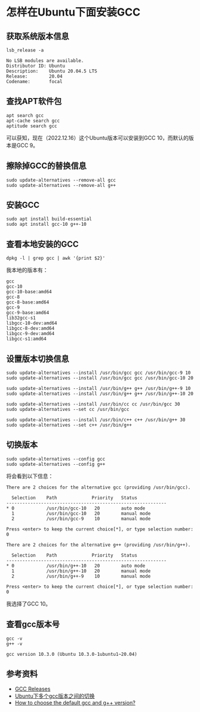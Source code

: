 # 怎样在Ubuntu下面安装GCC

## 获取系统版本信息

```shell
lsb_release -a
```

```
No LSB modules are available.
Distributor ID: Ubuntu
Description:    Ubuntu 20.04.5 LTS
Release:        20.04
Codename:       focal
```

## 查找APT软件包

```shell
apt search gcc
apt-cache search gcc
aptitude search gcc
```

可以获知，现在（2022.12.16）这个Ubuntu版本可以安装到GCC 10，而默认的版本是GCC 9。

## 擦除掉GCC的替换信息

```shell
sudo update-alternatives --remove-all gcc 
sudo update-alternatives --remove-all g++
```

## 安装GCC

```shell
sudo apt install build-essential
sudo apt install gcc-10 g++-10
```

## 查看本地安装的GCC

```shell
dpkg -l | grep gcc | awk '{print $2}'
```

我本地的版本有：

```
gcc
gcc-10
gcc-10-base:amd64
gcc-8
gcc-8-base:amd64
gcc-9
gcc-9-base:amd64
lib32gcc-s1
libgcc-10-dev:amd64
libgcc-8-dev:amd64
libgcc-9-dev:amd64
libgcc-s1:amd64
```

## 设置版本切换信息

```shell
sudo update-alternatives --install /usr/bin/gcc gcc /usr/bin/gcc-9 10
sudo update-alternatives --install /usr/bin/gcc gcc /usr/bin/gcc-10 20

sudo update-alternatives --install /usr/bin/g++ g++ /usr/bin/g++-9 10
sudo update-alternatives --install /usr/bin/g++ g++ /usr/bin/g++-10 20

sudo update-alternatives --install /usr/bin/cc cc /usr/bin/gcc 30
sudo update-alternatives --set cc /usr/bin/gcc

sudo update-alternatives --install /usr/bin/c++ c++ /usr/bin/g++ 30
sudo update-alternatives --set c++ /usr/bin/g++
```

## 切换版本

```shell
sudo update-alternatives --config gcc
sudo update-alternatives --config g++
```

将会看到以下信息：

```shell
There are 2 choices for the alternative gcc (providing /usr/bin/gcc).

  Selection    Path             Priority   Status
------------------------------------------------------------
* 0            /usr/bin/gcc-10   20        auto mode
  1            /usr/bin/gcc-10   20        manual mode
  2            /usr/bin/gcc-9    10        manual mode

Press <enter> to keep the current choice[*], or type selection number: 0
```

```shell
There are 2 choices for the alternative g++ (providing /usr/bin/g++).

  Selection    Path             Priority   Status
------------------------------------------------------------
* 0            /usr/bin/g++-10   20        auto mode
  1            /usr/bin/g++-10   20        manual mode
  2            /usr/bin/g++-9    10        manual mode

Press <enter> to keep the current choice[*], or type selection number: 0
```

我选择了GCC 10。

## 查看gcc版本号

```shell
gcc -v
g++ -v
```

```
gcc version 10.3.0 (Ubuntu 10.3.0-1ubuntu1~20.04)
```

## 参考资料

- [GCC Releases](https://gcc.gnu.org/releases.html)
- [Ubuntu下多个gcc版本之间的切换](https://www.cnblogs.com/youpeng/p/10913922.html)
- [How to choose the default gcc and g++ version?](https://askubuntu.com/questions/26498/how-to-choose-the-default-gcc-and-g-version?rq=1)
